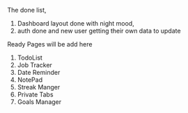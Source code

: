 The done list,

1. Dashboard layout done with night mood,
2. auth done and new user getting their own data to update

Ready Pages will be add here

1. TodoList
2. Job Tracker
3. Date Reminder
4. NotePad
5. Streak Manger
6. Private Tabs
7. Goals Manager
